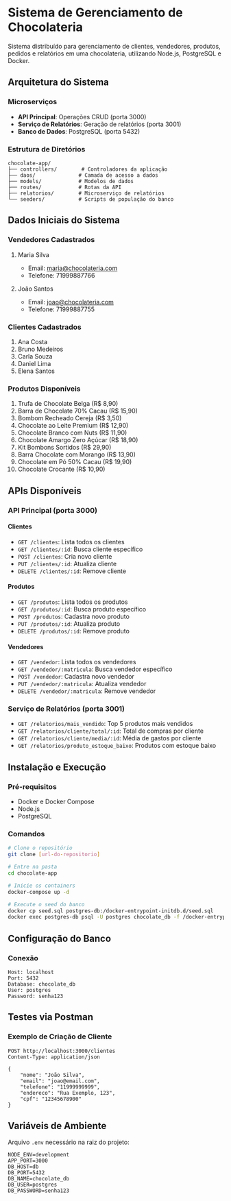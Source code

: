 # Sistema de Gerenciamento de Chocolateria

Sistema distribuído para gerenciamento de clientes, vendedores, produtos, pedidos e relatórios em uma chocolateria, utilizando Node.js, PostgreSQL e Docker.

## Arquitetura do Sistema

### Microserviços
- **API Principal**: Operações CRUD (porta 3000)
- **Serviço de Relatórios**: Geração de relatórios (porta 3001)
- **Banco de Dados**: PostgreSQL (porta 5432)

### Estrutura de Diretórios
```
chocolate-app/
├── controllers/        # Controladores da aplicação
├── daos/              # Camada de acesso a dados
├── models/            # Modelos de dados
├── routes/            # Rotas da API
├── relatorios/        # Microserviço de relatórios
└── seeders/           # Scripts de população do banco
```

## Dados Iniciais do Sistema

### Vendedores Cadastrados
1. Maria Silva
   - Email: maria@chocolateria.com
   - Telefone: 71999887766

2. João Santos
   - Email: joao@chocolateria.com
   - Telefone: 71999887755

### Clientes Cadastrados
1. Ana Costa
2. Bruno Medeiros
3. Carla Souza
4. Daniel Lima
5. Elena Santos

### Produtos Disponíveis
1. Trufa de Chocolate Belga (R$ 8,90)
2. Barra de Chocolate 70% Cacau (R$ 15,90)
3. Bombom Recheado Cereja (R$ 3,50)
4. Chocolate ao Leite Premium (R$ 12,90)
5. Chocolate Branco com Nuts (R$ 11,90)
6. Chocolate Amargo Zero Açúcar (R$ 18,90)
7. Kit Bombons Sortidos (R$ 29,90)
8. Barra Chocolate com Morango (R$ 13,90)
9. Chocolate em Pó 50% Cacau (R$ 19,90)
10. Chocolate Crocante (R$ 10,90)

## APIs Disponíveis

### API Principal (porta 3000)

#### Clientes
- `GET /clientes`: Lista todos os clientes
- `GET /clientes/:id`: Busca cliente específico
- `POST /clientes`: Cria novo cliente
- `PUT /clientes/:id`: Atualiza cliente
- `DELETE /clientes/:id`: Remove cliente

#### Produtos
- `GET /produtos`: Lista todos os produtos
- `GET /produtos/:id`: Busca produto específico
- `POST /produtos`: Cadastra novo produto
- `PUT /produtos/:id`: Atualiza produto
- `DELETE /produtos/:id`: Remove produto

#### Vendedores
- `GET /vendedor`: Lista todos os vendedores
- `GET /vendedor/:matricula`: Busca vendedor específico
- `POST /vendedor`: Cadastra novo vendedor
- `PUT /vendedor/:matricula`: Atualiza vendedor
- `DELETE /vendedor/:matricula`: Remove vendedor

### Serviço de Relatórios (porta 3001)
- `GET /relatorios/mais_vendido`: Top 5 produtos mais vendidos
- `GET /relatorios/cliente/total/:id`: Total de compras por cliente
- `GET /relatorios/cliente/media/:id`: Média de gastos por cliente
- `GET /relatorios/produto_estoque_baixo`: Produtos com estoque baixo

## Instalação e Execução

### Pré-requisitos
- Docker e Docker Compose
- Node.js
- PostgreSQL

### Comandos
```bash
# Clone o repositório
git clone [url-do-repositorio]

# Entre na pasta
cd chocolate-app

# Inicie os containers
docker-compose up -d

# Execute o seed do banco
docker cp seed.sql postgres-db:/docker-entrypoint-initdb.d/seed.sql
docker exec postgres-db psql -U postgres chocolate_db -f /docker-entrypoint-initdb.d/seed.sql
```

## Configuração do Banco

### Conexão
```
Host: localhost
Port: 5432
Database: chocolate_db
User: postgres
Password: senha123
```

## Testes via Postman

### Exemplo de Criação de Cliente
```http
POST http://localhost:3000/clientes
Content-Type: application/json

{
    "nome": "João Silva",
    "email": "joao@email.com",
    "telefone": "11999999999",
    "endereco": "Rua Exemplo, 123",
    "cpf": "12345678900"
}
```

## Variáveis de Ambiente
Arquivo `.env` necessário na raiz do projeto:
```env
NODE_ENV=development
APP_PORT=3000
DB_HOST=db
DB_PORT=5432
DB_NAME=chocolate_db
DB_USER=postgres
DB_PASSWORD=senha123
```